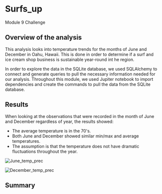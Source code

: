 # Surfs_up
Module 9 Challenge

## Overview of the analysis
This analysis looks into temperature trends for the months of June and December in Oahu, Hawaii. This is done in order to determine if a surf and ice cream shop business is sustainable year-round int he region.

In order to explore the data in the SQLite database, we used SQLAlchemy to connect and generate queries to pull the necessary information needed for our analysis. Throughout this module, we used Jupiter notebook to import dependencies and create the commands to pull the data from the SQLite database.

## Results
When looking at the observations that were recorded in the month of June and December regardless of year, the results showed:

- The average temperature is in the 70's.
- Both June and December showed similar min/max and average temperatures.
- The assumption is that the temperature does not have dramatic fluctuations throughout the year.

![June_temp_prec](https://user-images.githubusercontent.com/111898553/198160391-d5e44ad8-f24d-47df-960d-509fd5ce60a9.JPG)

![December_temp_prec](https://user-images.githubusercontent.com/111898553/198160398-a6473d98-5811-46d4-b785-a8627df21722.JPG)

## Summary

